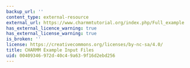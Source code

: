 ```yaml
---
backup_url: ''
content_type: external-resource
external_url: https://www.charmmtutorial.org/index.php/Full_example
has_external_licence_warning: true
has_external_license_warning: true
is_broken: ''
license: https://creativecommons.org/licenses/by-nc-sa/4.0/
title: CHARMM Example Input Files
uid: 00409346-972d-40c4-9a63-9f16d2ebd256
---
```

